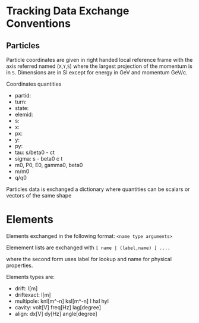 # Tracking Data Exchange Conventions

## Particles

Particle coordinates are given in right handed local reference frame with the axis referred named (`X`,`Y`,`S`) where the largest projection of the momentum is in `S`. Dimensions are in SI except for energy in GeV and momentum GeV/c.

Coordinates quantities

* partid: 
* turn: 
* state:
* elemid:
* s:
* x:
* px:
* y:
* py:
* tau: s/beta0 - ct
* sigma: s  - beta0 c t 
* m0, P0, E0, gamma0, beta0
* m/m0
* q/q0

Particles data is exchanged a dictionary where quantities can be scalars or vectors of the same shape

# Elements

Elements exchanged in the following format:
  `<name type arguments>`

Elemement lists are exchanged with
  `[ name | (label,name) ] ....`

where the second form uses label for lookup and name for physical properties.


Elements types are:

* drift: l[m]
* driftexact: l[m]
* multipole: knl[m^-n] ksl[m^-n] l hxl hyl
* cavity: volt[V] freq[Hz] lag[degree]
* align: dx[V] dy[Hz] angle[degree]




